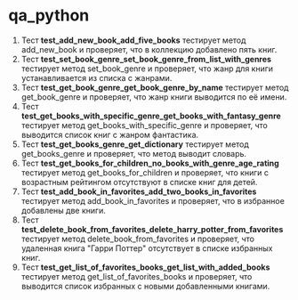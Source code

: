 # qa_python
1. Тест **test_add_new_book_add_five_books** тестирует метод add_new_book и проверяет, что в коллекцию добавлено пять книг.
2. Тест **test_set_book_genre_set_book_genre_from_list_with_genres** тестирует метод set_book_genre и проверяет, что жанр для книги устанавливается из списка с жанрами.
3. Тест **test_get_book_genre_get_book_genre_by_name** тестирует метод get_book_genre и проверяет, что жанр книги выводится по её имени.
4. Тест **test_get_books_with_specific_genre_get_books_with_fantasy_genre** тестирует метод get_books_with_specific_genre и проверяет, что выводится список книг с жанром фантастика.
5. Тест **test_get_books_genre_get_dictionary** тестирует метод get_books_genre и проверяет, что метод выводит словарь.
6. Тест **test_get_books_for_children_no_books_with_genre_age_rating** тестирует метод get_books_for_children и проверяет, что книги с возрастным рейтингом отсутствуют в списке книг для детей.
7. Тест **test_add_book_in_favorites_add_two_books_in_favorites** тестирует метод add_book_in_favorites и проверяет, что в избранное добавлены две книги.
8. Тест **test_delete_book_from_favorites_delete_harry_potter_from_favorites** тестирует метод delete_book_from_favorites и проверяет, что удаленная книга "Гарри Поттер" отсутствует в списке избранных книг.
9. Тест **test_get_list_of_favorites_books_get_list_with_added_books** тестирует метод get_list_of_favorites_books и проверяет, что выводится список избранных с новыми добавленными книгами.